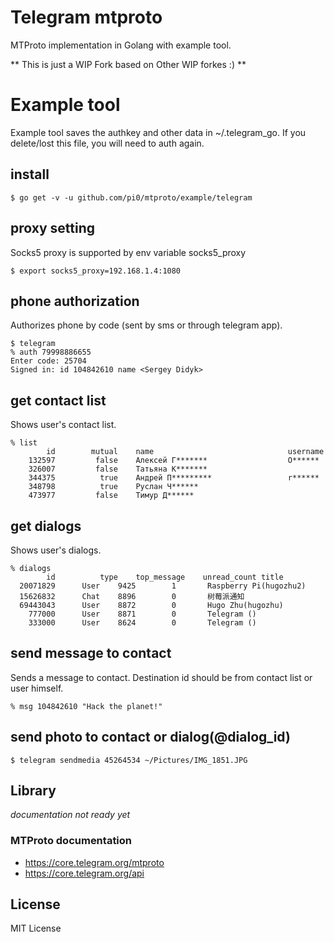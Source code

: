 # Telegram mtproto

MTProto implementation in Golang with example tool.

** This is just a WIP Fork based on Other WIP forkes :) **

# Example tool

Example tool saves the authkey and other data in ~/.telegram_go. If you delete/lost this file, you will need to auth again.

## install

```
$ go get -v -u github.com/pi0/mtproto/example/telegram
```

## proxy setting
Socks5 proxy is supported by env variable socks5_proxy
```
$ export socks5_proxy=192.168.1.4:1080
```

## phone authorization

Authorizes phone by code (sent by sms or through telegram app).

```
$ telegram
% auth 79998886655
Enter code: 25704
Signed in: id 104842610 name <Sergey Didyk>
```

## get contact list

Shows user's contact list.

```
% list
        id        mutual    name                              username
    132597         false    Алексей Г*******                  O******
    326007         false    Татьяна К*******
    344375          true    Андрей П*********                 r******
    348798          true    Руслан Ч******
    473977         false    Тимур Д******
```

## get dialogs

Shows user's dialogs.

```
% dialogs
        id          type    top_message    unread_count	title
  20071829	    User	9425      	1    	Raspberry Pi(hugozhu2)
  15626832	    Chat	8896      	0    	树莓派通知
  69443043	    User	8872      	0    	Hugo Zhu(hugozhu)
    777000	    User	8871      	0    	Telegram ()
    333000	    User	8624      	0    	Telegram ()
```


## send message to contact

Sends a message to contact. Destination id should be from contact list or user himself.

```
% msg 104842610 "Hack the planet!"
```

## send photo to contact or dialog(@dialog_id)

```
$ telegram sendmedia 45264534 ~/Pictures/IMG_1851.JPG
```

## Library

*documentation not ready yet*

### MTProto documentation
* https://core.telegram.org/mtproto
* https://core.telegram.org/api

## License

MIT License
